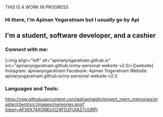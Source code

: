THIS IS A WORK IN PROGRESS
### Hi there, I'm Apinan Yogaratnam but I usually go by Api

## I'm a student, software developer, and a cashier

### Connect with me:

[<img align="left" alt="apinanyogaratnam.github.io" 
src="apinanyogaratnam.github.io/my-personal-website-v2.0/>][website]
Instagram: apinanyogaratnam
Facebook: Apinan Yogaratnam 
Website: apinanyogaratnam.github.io/my-personal-website-v2.0
### Languages and Tools:

  
  
  
  
  https://raw.githubusercontent.com/adrianhajdin/project_mern_memories/master/client/src/images/memories.png?token=AF56X74XONEUGZ4FD2FUIA27UURPI
